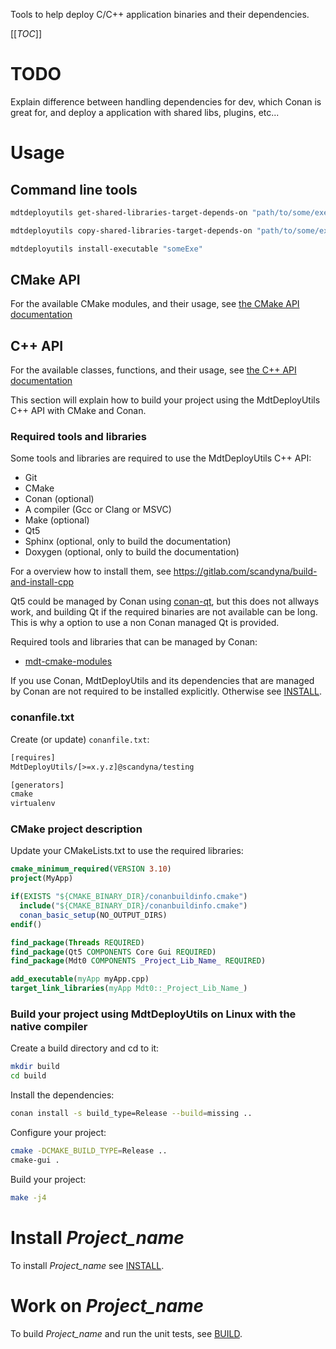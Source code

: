 
Tools to help deploy C/C++ application binaries and their dependencies.

[[_TOC_]]

# TODO

Explain difference between handling dependencies for dev,
which Conan is great for,
and deploy a application with shared libs, plugins, etc...

# Usage

## Command line tools

```bash
mdtdeployutils get-shared-libraries-target-depends-on "path/to/some/executable"

mdtdeployutils copy-shared-libraries-target-depends-on "path/to/some/executable" "path/to/destination/directory"

mdtdeployutils install-executable "someExe"
```

## CMake API

For the available CMake modules, and their usage,
see [the CMake API documentation](https://scandyna.gitlab.io/mdtdeployutils/cmake-api)

## C++ API

For the available classes, functions, and their usage,
see [the C++ API documentation](https://scandyna.gitlab.io/mdtdeployutils/cpp-api)


This section will explain how to build your project using the MdtDeployUtils C++ API
with CMake and Conan.

### Required tools and libraries

Some tools and libraries are required to use the MdtDeployUtils C++ API:
 - Git
 - CMake
 - Conan (optional)
 - A compiler (Gcc or Clang or MSVC)
 - Make (optional)
 - Qt5
 - Sphinx (optional, only to build the documentation)
 - Doxygen (optional, only to build the documentation)

For a overview how to install them, see https://gitlab.com/scandyna/build-and-install-cpp

Qt5 could be managed by Conan using [conan-qt](https://github.com/bincrafters/conan-qt),
but this does not allways work,
and building Qt if the required binaries are not available can be long.
This is why a option to use a non Conan managed Qt is provided.

Required tools and libraries that can be managed by Conan:
 - [mdt-cmake-modules](https://gitlab.com/scandyna/mdt-cmake-modules)


If you use Conan, MdtDeployUtils and its dependencies that are managed by Conan
are not required to be installed explicitly.
Otherwise see [INSTALL](INSTALL.md).

### conanfile.txt

Create (or update) `conanfile.txt`:
```txt
[requires]
MdtDeployUtils/[>=x.y.z]@scandyna/testing

[generators]
cmake
virtualenv
```

### CMake project description

Update your CMakeLists.txt to use the required libraries:
```cmake
cmake_minimum_required(VERSION 3.10)
project(MyApp)

if(EXISTS "${CMAKE_BINARY_DIR}/conanbuildinfo.cmake")
  include("${CMAKE_BINARY_DIR}/conanbuildinfo.cmake")
  conan_basic_setup(NO_OUTPUT_DIRS)
endif()

find_package(Threads REQUIRED)
find_package(Qt5 COMPONENTS Core Gui REQUIRED)
find_package(Mdt0 COMPONENTS _Project_Lib_Name_ REQUIRED)

add_executable(myApp myApp.cpp)
target_link_libraries(myApp Mdt0::_Project_Lib_Name_)
```

### Build your project using MdtDeployUtils on Linux with the native compiler

Create a build directory and cd to it:
```bash
mkdir build
cd build
```

Install the dependencies:
```bash
conan install -s build_type=Release --build=missing ..
```

Configure your project:
```bash
cmake -DCMAKE_BUILD_TYPE=Release ..
cmake-gui .
```

Build your project:
```bash
make -j4
```

# Install _Project_name_

To install _Project_name_ see [INSTALL](INSTALL.md).

# Work on _Project_name_

To build _Project_name_ and run the unit tests, see [BUILD](BUILD.md).
